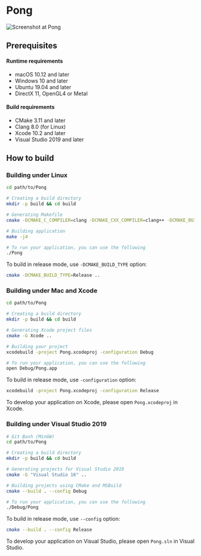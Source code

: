 # Pong

![Screenshot at Pong](ScreenShot.png)

## Prerequisites

#### Runtime requirements

* macOS 10.12 and later
* Windows 10 and later
* Ubuntu 19.04 and later
* DirectX 11, OpenGL4 or Metal

#### Build requirements

* CMake 3.11 and later
* Clang 8.0 (for Linux)
* Xcode 10.2 and later
* Visual Studio 2019 and later

## How to build

### Building under Linux

```sh
cd path/to/Pong

# Creating a build directory
mkdir -p build && cd build

# Generating Makefile
cmake -DCMAKE_C_COMPILER=clang -DCMAKE_CXX_COMPILER=clang++ -DCMAKE_BUILD_TYPE=Debug ..

# Building application
make -j4

# To run your application, you can use the following
./Pong
```

To build in release mode, use `-DCMAKE_BUILD_TYPE` option:

```sh
cmake -DCMAKE_BUILD_TYPE=Release ..
```

### Building under Mac and Xcode

```sh
cd path/to/Pong

# Creating a build directory
mkdir -p build && cd build

# Generating Xcode project files
cmake -G Xcode ..

# Building your project
xcodebuild -project Pong.xcodeproj -configuration Debug

# To run your application, you can use the following
open Debug/Pong.app
```

To build in release mode, use `-configuration` option:

```sh
xcodebuild -project Pong.xcodeproj -configuration Release
```

To develop your application on Xcode, please open `Pong.xcodeproj` in Xcode.

### Building under Visual Studio 2019

```sh
# Git Bash (MinGW)
cd path/to/Pong

# Creating a build directory
mkdir -p build && cd build

# Generating projects for Visual Studio 2019
cmake -G "Visual Studio 16" ..

# Building projects using CMake and MSBuild
cmake --build . --config Debug

# To run your application, you can use the following
./Debug/Pong
```

To build in release mode, use `--config` option:

```sh
cmake --build . --config Release
```

To develop your application on Visual Studio, please open `Pong.sln` in Visual Studio.
